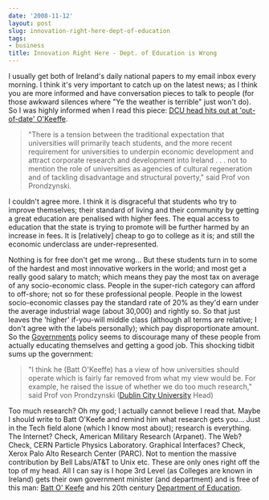 ```yaml
---
date: '2008-11-12'
layout: post
slug: innovation-right-here-dept-of-education
tags:
- business
title: Innovation Right Here - Dept. of Education is Wrong
---
```


I usually get both of Ireland's daily national
papers to my email inbox every morning. I think it's very important to
catch up on the latest news; as I think you are more informed and have
conversation pieces to talk to people (for those awkward silences where
"Ye the weather is terrible" just won't do). So I was highly informed
when I read this piece: [DCU head hits out at 'out-of-date'
O'Keeffe](http://www.independent.ie/education/latest-news/dcu-head-hits-out-at-outofdate-okeeffe-1532789.html?from=dailynews).  
> "There is a tension between the traditional expectation that
> universities will primarily teach students, and the more recent
> requirement for universities to underpin economic development and
> attract corporate research and development into Ireland . . . not to
> mention the role of universities as agencies of cultural regeneration
> and of tackling disadvantage and structural poverty," said Prof von
> Prondzynski.

I couldn't agree more. I think it is disgraceful that students who try
to improve themselves; their standard of living and their community by
getting a great education are penalised with higher fees. The equal
access to education that the state is trying to promote will be further
harmed by an increase in fees. It is [relatively] cheap to go to college
as it is; and still the economic underclass are under-represented.  
  
Nothing is for free don't get me wrong... But these students turn in to
some of the hardest and most innovative workers in the world; and most
get a really good salary to match; which means they pay the most tax on
average of any socio-economic class. People in the super-rich category
can afford to off-shore; not so for these professional people. People in
the lowest socio-economic classes pay the standard rate of 20% as they'd
earn under the average industrial wage (about 30,000) and rightly so. So
that just leaves the 'higher' if-you-will middle class (although all
terms are relative; I don't agree with the labels personally); which pay
disproportionate amount. So the
[Government](http://www.gov.ie/)[s](http://www.gov.ie/) policy seems to
discourage many of these people from actually educating themselves and
getting a good job. This shocking tidbit sums up the government:  
> "I think he (Batt O'Keeffe) has a view of how universities should
> operate which is fairly far removed from what my view would be. For
> example, he raised the issue of whether we do too much research," said
> Prof von Prondzynski ([Dublin City University](http://www.dcu.ie/)
> Head)

Too much research? Oh my god; I actually cannot believe I read that.
Maybe I should write to Batt O'Keefe and remind him what research gets
you... Just in the Tech field alone (which I know most about); research
is everything. The Internet? Check, American Military Research
(Arpanet). The Web? Check, CERN Particle Physics Laboratory. Graphical
Interfaces? Check, Xerox Palo Alto Research Center (PARC). Not to
mention the massive contribution by Bell Labs/AT&T to Unix etc. These
are only ones right off the top of my head. All I can say is I hope 3rd
Level (as Colleges are known in Ireland) gets their own government
minister (and department) and is free of this man: [Batt O'
Keefe](http://en.wikipedia.org/wiki/Batt_O'Keeffe) and his 20th century
[Department of Education](http://www.education.ie/).